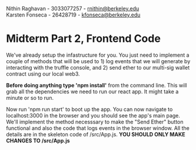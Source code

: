 Nithin Raghavan - 3033077257 - rnithin@berkeley.edu <br />
Karsten Fonseca - 26428719 - kfonseca@berkeley.edu<br />

# Midterm Part 2, Frontend  Code

We've already setup the infastructure for you. You just need to implement a couple of methods that will be used to 1) log events that we will generate by interacting with the truffle console, and 2) send ether to our multi-sig wallet contract using our local web3. 

**Before doing anything type 'npm install'** from the command line. This will grab all the dependencies we need to run our react app. It might take a minute or so to run. 

Now run 'npm run start' to boot up the app. You can now navigate to localhost:3000 in the browser and you should see the app's main page. We'll implement the method necesssary to make the "Send Ether" button functional and also the code that logs events in the browser window. All the details are in the skeleton code of /src/App.js. **YOU SHOULD ONLY MAKE CHANGES TO /src/App.js**

